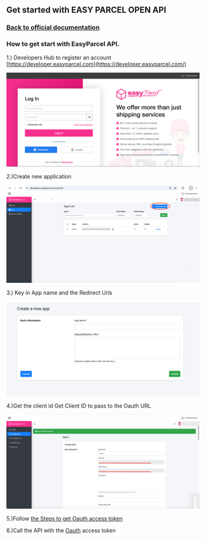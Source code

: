 ## Get started with EASY PARCEL OPEN API

### [Back to official documentation](README.md)

### How to get start with EasyParcel API.

1.) Developers Hub to register an account [https://developer.easyparcel.com](https://developer.easyparcel.com/)



![Login%20Page.png](pictures/Login%20Page.png)

2.)Create new application



![create new application.png](pictures/create%20new%20application.png)

3.) Key in App name and the Redirect Urls



![key in app name and redirect url.png](pictures/key%20in%20app%20name%20and%20redirect%20url.png)

4.)Get the client id
Get Client ID to pass to the Oauth URL



![get client id.png](pictures/get%20client%20id.png)

5.)Follow [the Steps to get Oauth access token](Oauth/Steps%20to%20get%20Oauth%20Access%20token.md)

6.)Call the API with the [Oauth](Oauth/Oauth%20Authentication.md) access token
